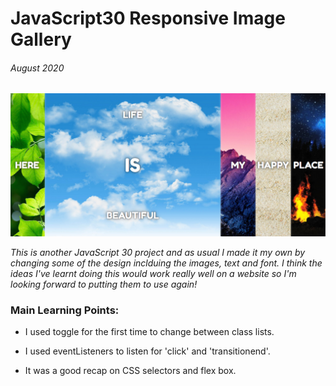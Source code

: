 # JavaScript30 Responsive Image Gallery

###### August 2020

![JS Image Galery](./Images/js30-image-gallery.PNG)

_This is another JavaScript 30 project and as usual I made it my own by changing some of the design inclduing the images, text and font. I think the ideas I've learnt doing this would work really well on a website so I'm looking forward to putting them to use again!_

### Main Learning Points:

- I used toggle for the first time to change between class lists.

- I used eventListeners to listen for 'click' and 'transitionend'.

- It was a good recap on CSS selectors and flex box.
